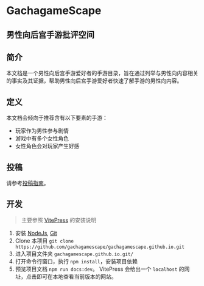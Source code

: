# GachagameScape
## 男性向后宫手游批评空间
## 简介
本文档是一个男性向后宫手游爱好者的手游目录，旨在通过列举与男性向内容相关的事实及其证据，帮助男性向后宫手游爱好者快速了解手游的男性向内容。
## 定义
本文档会倾向于推荐含有以下要素的手游：
- 玩家作为男性参与剧情
- 游戏中有多个女性角色
- 女性角色会对玩家产生好感
## 投稿
请参考[投稿指南](https://gachagamescape.github.io/%E6%8A%95%E7%A8%BF.html)。

## 开发
> 主要参照 [VitePress](https://vitepress.dev/guide/getting-started) 的安装说明

1. 安装 [NodeJs](https://nodejs.org/), [Git](https://git-scm.com/downloads)
2. Clone 本项目 `git clone https://github.com/gachagamescape/gachagamescape.github.io.git`
3. 进入项目文件夹 `gachagamescape.github.io.git/`
4. 打开命令行窗口，执行 `npm install`，安装项目依赖
5. 预览项目文档 `npm run docs:dev`。
    VitePress 会给出一个 `localhost` 的网址，点击即可在本地查看当前版本的网站。
